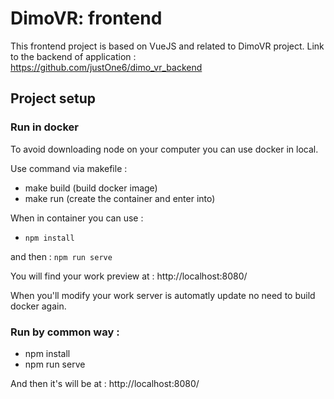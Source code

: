 # DimoVR: frontend

This frontend project is based on VueJS and related to DimoVR project.
Link to the backend of application : https://github.com/justOne6/dimo_vr_backend
## Project setup

### Run in docker

To avoid downloading node on your computer you can use docker in local.

Use command via makefile :

- make build (build docker image)
- make run (create the container and enter into)

When in container you can use :

- `npm install`

and then : `npm run serve`

You will find your work preview at : http://localhost:8080/

When you'll modify your work server is automatly update no need to build docker again.

### Run by common way :

- npm install
- npm run serve

And then it's will be at : http://localhost:8080/
